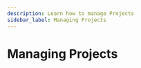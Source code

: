 ```yaml
---
description: Learn how to manage Projects
sidebar_label: Managing Projects
---
```


# Managing Projects
